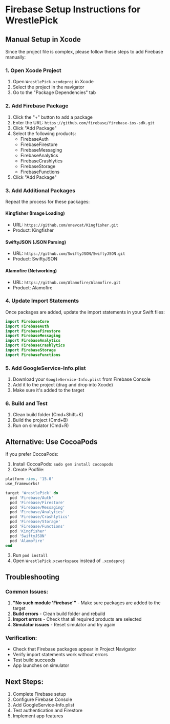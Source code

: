 # Firebase Setup Instructions for WrestlePick

## Manual Setup in Xcode

Since the project file is complex, please follow these steps to add Firebase manually:

### 1. Open Xcode Project
1. Open `WrestlePick.xcodeproj` in Xcode
2. Select the project in the navigator
3. Go to the "Package Dependencies" tab

### 2. Add Firebase Package
1. Click the "+" button to add a package
2. Enter the URL: `https://github.com/firebase/firebase-ios-sdk.git`
3. Click "Add Package"
4. Select the following products:
   - FirebaseAuth
   - FirebaseFirestore
   - FirebaseMessaging
   - FirebaseAnalytics
   - FirebaseCrashlytics
   - FirebaseStorage
   - FirebaseFunctions
5. Click "Add Package"

### 3. Add Additional Packages
Repeat the process for these packages:

#### Kingfisher (Image Loading)
- URL: `https://github.com/onevcat/Kingfisher.git`
- Product: Kingfisher

#### SwiftyJSON (JSON Parsing)
- URL: `https://github.com/SwiftyJSON/SwiftyJSON.git`
- Product: SwiftyJSON

#### Alamofire (Networking)
- URL: `https://github.com/Alamofire/Alamofire.git`
- Product: Alamofire

### 4. Update Import Statements
Once packages are added, update the import statements in your Swift files:

```swift
import FirebaseCore
import FirebaseAuth
import FirebaseFirestore
import FirebaseMessaging
import FirebaseAnalytics
import FirebaseCrashlytics
import FirebaseStorage
import FirebaseFunctions
```

### 5. Add GoogleService-Info.plist
1. Download your `GoogleService-Info.plist` from Firebase Console
2. Add it to the project (drag and drop into Xcode)
3. Make sure it's added to the target

### 6. Build and Test
1. Clean build folder (Cmd+Shift+K)
2. Build the project (Cmd+B)
3. Run on simulator (Cmd+R)

## Alternative: Use CocoaPods

If you prefer CocoaPods:

1. Install CocoaPods: `sudo gem install cocoapods`
2. Create Podfile:
```ruby
platform :ios, '15.0'
use_frameworks!

target 'WrestlePick' do
  pod 'Firebase/Auth'
  pod 'Firebase/Firestore'
  pod 'Firebase/Messaging'
  pod 'Firebase/Analytics'
  pod 'Firebase/Crashlytics'
  pod 'Firebase/Storage'
  pod 'Firebase/Functions'
  pod 'Kingfisher'
  pod 'SwiftyJSON'
  pod 'Alamofire'
end
```
3. Run `pod install`
4. Open `WrestlePick.xcworkspace` instead of `.xcodeproj`

## Troubleshooting

### Common Issues:
1. **"No such module 'Firebase'"** - Make sure packages are added to the target
2. **Build errors** - Clean build folder and rebuild
3. **Import errors** - Check that all required products are selected
4. **Simulator issues** - Reset simulator and try again

### Verification:
- Check that Firebase packages appear in Project Navigator
- Verify import statements work without errors
- Test build succeeds
- App launches on simulator

## Next Steps:
1. Complete Firebase setup
2. Configure Firebase Console
3. Add GoogleService-Info.plist
4. Test authentication and Firestore
5. Implement app features
